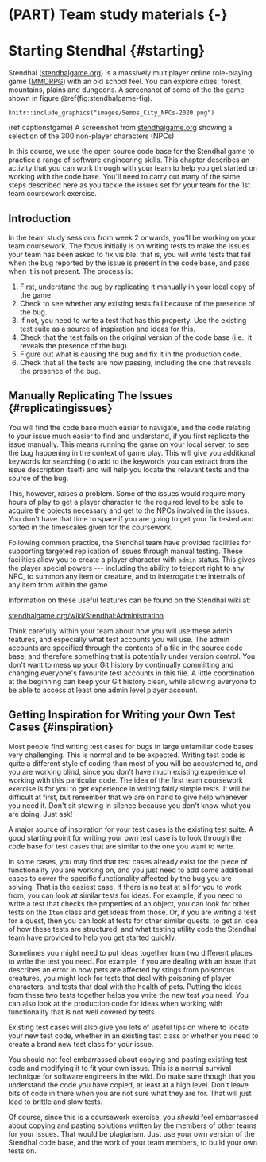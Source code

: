 # (PART) Team study materials {-}

# Starting Stendhal {#starting}
Stendhal ([stendhalgame.org](https://stendhalgame.org/)) is a massively multiplayer online role-playing game ([MMORPG](https://en.wikipedia.org/wiki/Massively_multiplayer_online_role-playing_game)) with an old school feel. You can explore cities, forest, mountains, plains and dungeons. A screenshot of some of the the game shown in figure \@ref(fig:stendhalgame-fig).

```{r stendhalgame-fig, echo = FALSE, fig.align = "center", out.width = "75%", fig.cap = "(ref:captionstgame)"}
knitr::include_graphics("images/Semos_City_NPCs-2020.png")
```

(ref:captionstgame) A screenshot from [stendhalgame.org](https://stendhalgame.org/) showing a selection of the 300 non-player characters (NPCs)

In this course, we use the open source code base for the Stendhal game to practice a range of software engineering skills.  This chapter describes an activity that you can work through with your team to help you get started on working with the code base.  You'll need to carry out many of the same steps described here as you tackle the issues set for your team for the 1st team coursework exercise.


## Introduction

In the team study sessions from week 2 onwards, you'll be working on your team coursework. The focus initially is on writing tests to make the issues your team has been asked to fix visible: that is, you will write tests that fail when the bug reported by the issue is present in the code base, and pass when it is not present.  The process is:


1. First, understand the bug by replicating it manually in your local copy of the game.
1. Check to see whether any existing tests fail because of the presence of the bug.
1. If not, you need to write a test that has this property.  Use the existing test suite as a source of inspiration and ideas for this.
1. Check that the test fails on the original version of the code base (i.e., it reveals the presence of the bug).
1. Figure out what is causing the bug and fix it in the production code.
1. Check that all the tests are now passing, including the one that reveals the presence of the bug.


## Manually Replicating The Issues  {#replicatingissues}

You will find the code base much easier to navigate, and the code relating to your issue much easier to find and understand, if you first replicate the issue manually.  This means running the game on your local server, to see the bug happening in the context of game play.  This will give you additional keywords for searching (to add to the keywords you can extract from the issue description itself) and will help you locate the relevant tests and the source of the bug.

This, however, raises a problem.  Some of the issues would require many hours of play to get a player character to the required level to be able to acquire the objects necessary and get to the NPCs involved in the issues.  You don't have that time to spare if you are going to get your fix tested and sorted in the timescales given for the coursework.

Following common practice, the Stendhal team have provided facilities for supporting targeted replication of issues through manual testing.  These facilities allow you to create a player character with ``admin`` status.  This gives the player special powers --- including the ability to teleport right to any NPC, to summon any item or creature, and to interrogate the internals of any item from within the game.

Information on these useful features can be found on the Stendhal wiki at:

[stendhalgame.org/wiki/Stendhal:Administration](https://stendhalgame.org/wiki/Stendhal:Administration)

Think carefully within your team about how you will use these admin features, and especially what test accounts you will use.  The admin accounts are specified through the contents of a file in the source code base, and therefore something that is potentially under version control.  You don't want to mess up your Git history by continually committing and changing everyone's favourite test accounts in this file.  A little coordination at the beginning can keep your Git history clean, while allowing everyone to be able to access at least one admin level player account.


<!--
##Starting from Green

You saw in a previous team study session that the code base already fails a couple of the test cases, even before you start making any changes to the code.  This is very typical in real systems.  It is common for test cases to be present in the test suite that fail.  These may reveal bugs that it is not worthwhile at this time to fix, or that no one has yet got around to fixing.  Or they may be surprise regressions from a previous change that the development team have judged to be of lower priority than the implementation of the new features currently under way.  Or, as we have discussed, these failing tests might be brittle: they are failing because of some change in the environment and not due to any problems in the code base itself.

But what do we do about these tests?  For your coursework, you need to make sure you have a clean release build: all the code must compile and all the tests must pass.  These existing failing tests are going to get in the way of making that happen.

You could find the problem that causes the bugs and fix them.  But that could take time your team does not have.  These bugs are not on your priority list.  Your boss won't be pleased to find you have spent your time on an unimportant bug while the important ones go unfixed.

Best practice for failing tests that we don't have the resources to deal with right now is to ``quarantine'' them.  That means to label the tests in such a way that they can be easily switched on or off.  We will turn them off for now, but at regular intervals will turn them back on again, to see if they are still failing.

A variety of quarantining methods exist, but none are perfect.  The Stendhal team have adopted a very common but very imperfect approach to other such tests: they have used the `@Ignore` annotation to tell JUnit not to run these tests (i.e. to skip them).  You can see from the JUnit results that 9 tests have been ignored in the full test suite so far.  This is clearly a technique that the Stendhal team use sparingly (and rightly so).

We suggest you follow the current practice of the Stendhal team, and @Ignore any of the tests from the original test suite that are failing, provided you are confident that they are not caused by any of the issues your team has been assigned to fix.

You will want to discuss with your team how you will make the commits with these @Ignore annotations in your repository.  How can you make the commits visible to all team members, so that they are included in their feature branches where they are working on their own issues?

Try to avoid the mistake that some teams made in previous years, where several team members made the change in their feature branches, and then experienced conflicts when they merged the work together.  The result was a lot of commits adding and then removing the `@Ignore` annotations, across several branches.  How can you coordinate with your team work so that these annotations are added once, in one clean commit, and then are available for all team members when they begin work on their own issues?-->

## Getting Inspiration for Writing your Own Test Cases {#inspiration}


Most people find writing test cases for bugs in large unfamiliar code bases very challenging. This is normal and to be expected.  Writing test code is quite a different style of coding than most of you will be accustomed to, and you are working blind, since you don't have much existing experience of working with this particular code.  The idea of the first team coursework exercise is for you to get experience in writing fairly simple tests.  It will be difficult at first, but remember that we are on hand to give help whenever you need it.  Don't sit stewing in silence because you don't know what you are doing.  Just ask!

A major source of inspiration for your test cases is the existing test suite.  A good starting point for writing your own test case is to look through the code base for test cases that are similar to the one you want to write.  

In some cases, you may find that test cases already exist for the piece of functionality you are working on, and you just need to add some additional cases to cover the specific functionality affected by the bug you are solving.  That is the easiest case.  If there is no test at all for you to work from, you can look at similar tests for ideas.  For example, if you need to write a test that checks the properties of an object, you can look for other tests on the ``Item`` class and get ideas from those.  Or, if you are writing a test for a quest, then you can look at tests for other similar quests, to get an idea of how these tests are structured, and what testing utility code the Stendhal team have provided to help you get started quickly.

Sometimes you might need to put ideas together from two different places to write the test you need.  For example, if you are dealing with an issue that describes an error in how pets are affected by stings from poisonous creatures, you might look for tests that deal with poisoning of player characters, and tests that deal with the health of pets.  Putting the ideas from these two tests together helps you write the new test you need.  You can also look at the production code for ideas when working with functionality that is not well covered by tests.

Existing test cases will also give you lots of useful tips on where to locate your new test code, whether in an existing test class or whether you need to create a brand new test class for your issue.

You should not feel embarrassed about copying and pasting existing test code and modifying it to fit your own issue.  This is a normal survival technique for software engineers in the wild.  Do make sure though that you understand the code you have copied, at least at a high level.  Don't leave bits of code in there when you are not sure what they are for.  That will just lead to brittle and slow tests.

Of course, since this is a coursework exercise, you *should* feel embarrassed about copying and pasting solutions written by the members of other teams for your issues. That would be plagiarism. Just use your own version of the Stendhal code base, and the work of your team members, to build your own tests on.
